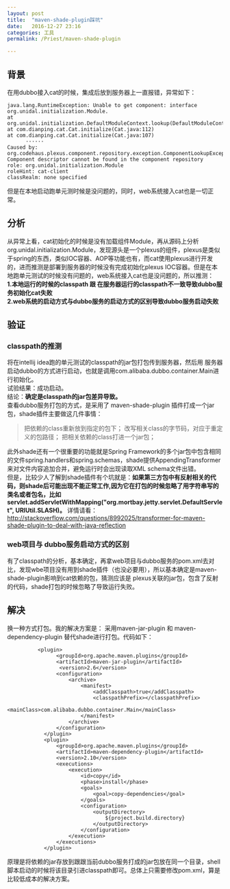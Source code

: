 ```yaml
---
layout: post  
title:  "maven-shade-plugin踩坑"  
date:   2016-12-27 23:16  
categories: 工具  
permalink: /Priest/maven-shade-plugin

---
```





## 背景
在用dubbo接入cat的时候，集成后放到服务器上一直报错，异常如下：   
```
java.lang.RuntimeException: Unable to get component: interface org.unidal.initialization.Module.
at org.unidal.initialization.DefaultModuleContext.lookup(DefaultModuleContext.java:98)
at com.dianping.cat.Cat.initialize(Cat.java:112)
at com.dianping.cat.Cat.initialize(Cat.java:107)
      ······
Caused by: org.codehaus.plexus.component.repository.exception.ComponentLookupException: Component descriptor cannot be found in the component repository
role: org.unidal.initialization.Module
roleHint: cat-client
classRealm: none specified
```
但是在本地启动跑单元测时候是没问题的，同时，web系统接入cat也是一切正常。
## 分析
从异常上看，cat初始化的时候是没有加载组件Module，再从源码上分析org.unidal.initialization.Module，发现源头是一个plexus的组件，plexus是类似于spring的东西，类似IOC容器、AOP等功能也有，而cat使用plexus进行开发的，进而推测是部署到服务器的时候没有完成初始化plexus IOC容器。但是在本地跑单元测试的时候没有问题的，web系统接入cat也是没问题的，所以推测：  
**1.本地运行的时候的classpath 跟 在服务器运行的classpath不一致导致dubbo服务初始化cat失败**  
**2.web系统的启动方式与dubbo服务的启动方式的区别导致dubbo服务启动失败**  
## 验证
### classpath的推测  
将在intellij idea跑的单元测试的classpath的jar包打包传到服务器，然后用 服务器启动dubbo的方式进行启动，也就是调用com.alibaba.dubbo.container.Main进行初始化。  
试验结果：成功启动。  
结论：**确定是classpath的jar包差异导致。**   
查看dubbo服务打包的方式，是采用了 maven-shade-plugin 插件打成一个jar包，shade插件主要做这几件事情：  

> 把依赖的class重新放到指定的包下；
> 改写相关class的字节码，对应于重定义的包路径；
> 把相关依赖的class打进一个jar包；

此外shade还有一个很重要的功能就是Spring Framework的多个jar包中包含相同的文件spring.handlers和spring.schemas，shade提供AppendingTransformer来对文件内容追加合并，避免运行时会出现读取XML schema文件出错。  
但是，比较少人了解到shade插件有个坑就是：**如果第三方包中有反射相关的代码，则shade后可能出现不能正常工作,因为它在打包的时候忽略了用字符串写的类名或者包名，比如servlet.addServletWithMapping("org.mortbay.jetty.servlet.DefaultServlet",
    URIUtil.SLASH)。** 详情请看：http://stackoverflow.com/questions/8992025/transformer-for-maven-shade-plugin-to-deal-with-java-reflection  
### web项目与 dubbo服务启动方式的区别  
有了classpath的分析，基本确定，再拿web项目与dubbo服务的pom.xml去对比，发现wbe项目没有用到shade插件（也没必要用），所以基本确定是maven-shade-plugin影响到cat依赖的包，猜测应该是 plexus关联的jar包，包含了反射的代码，shade打包的时候忽略了导致运行失败。  

## 解决
换一种方式打包。我的解决方案是： 采用maven-jar-plugin 和 maven-dependency-plugin 替代shade进行打包。代码如下：  
```
          <plugin>
                <groupId>org.apache.maven.plugins</groupId>
                <artifactId>maven-jar-plugin</artifactId>
                 <version>2.6</version>
                <configuration>
                    <archive>
                        <manifest>
                            <addClasspath>true</addClasspath>
                            <classpathPrefix></classpathPrefix>
                            <mainClass>com.alibaba.dubbo.container.Main</mainClass>
                        </manifest>
                    </archive>
                </configuration>
            </plugin>
            <plugin>
                <groupId>org.apache.maven.plugins</groupId>
                <artifactId>maven-dependency-plugin</artifactId>
                <version>2.10</version>
                <executions>
                    <execution>
                        <id>copy</id>
                        <phase>install</phase>
                        <goals>
                            <goal>copy-dependencies</goal>
                        </goals>
                        <configuration>
                            <outputDirectory>
                                ${project.build.directory}
                            </outputDirectory>
                        </configuration>
                    </execution>
                </executions>
            </plugin>
```

原理是将依赖的jar存放到跟跟当前dubbo服务打成的jar包放在同一个目录，shell脚本启动的时候将该目录引进classpath即可。总体上只需要修改pom.xml，算是比较低成本的解决方案。  
